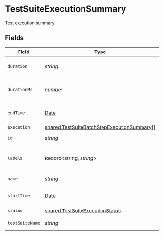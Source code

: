 # TestSuiteExecutionSummary

Test execution summary


## Fields

| Field                                                                                                           | Type                                                                                                            | Required                                                                                                        | Description                                                                                                     | Example                                                                                                         |
| --------------------------------------------------------------------------------------------------------------- | --------------------------------------------------------------------------------------------------------------- | --------------------------------------------------------------------------------------------------------------- | --------------------------------------------------------------------------------------------------------------- | --------------------------------------------------------------------------------------------------------------- |
| `duration`                                                                                                      | *string*                                                                                                        | :heavy_minus_sign:                                                                                              | test suite execution duration                                                                                   | 00:00:09                                                                                                        |
| `durationMs`                                                                                                    | *number*                                                                                                        | :heavy_minus_sign:                                                                                              | test suite execution duration in ms                                                                             | 9009                                                                                                            |
| `endTime`                                                                                                       | [Date](https://developer.mozilla.org/en-US/docs/Web/JavaScript/Reference/Global_Objects/Date)                   | :heavy_minus_sign:                                                                                              | test suite execution end time                                                                                   |                                                                                                                 |
| `execution`                                                                                                     | [shared.TestSuiteBatchStepExecutionSummary](../../../sdk/models/shared/testsuitebatchstepexecutionsummary.md)[] | :heavy_minus_sign:                                                                                              | N/A                                                                                                             |                                                                                                                 |
| `id`                                                                                                            | *string*                                                                                                        | :heavy_check_mark:                                                                                              | execution id                                                                                                    | 62f395e004109209b50edfc1                                                                                        |
| `labels`                                                                                                        | Record<string, *string*>                                                                                        | :heavy_minus_sign:                                                                                              | test suite and execution labels                                                                                 | [object Object]                                                                                                 |
| `name`                                                                                                          | *string*                                                                                                        | :heavy_check_mark:                                                                                              | execution name                                                                                                  | test-suite1.needlessly-sweet-imp                                                                                |
| `startTime`                                                                                                     | [Date](https://developer.mozilla.org/en-US/docs/Web/JavaScript/Reference/Global_Objects/Date)                   | :heavy_minus_sign:                                                                                              | test suite execution start time                                                                                 |                                                                                                                 |
| `status`                                                                                                        | [shared.TestSuiteExecutionStatus](../../../sdk/models/shared/testsuiteexecutionstatus.md)                       | :heavy_check_mark:                                                                                              | N/A                                                                                                             |                                                                                                                 |
| `testSuiteName`                                                                                                 | *string*                                                                                                        | :heavy_check_mark:                                                                                              | name of the test suite                                                                                          | test-suite1                                                                                                     |